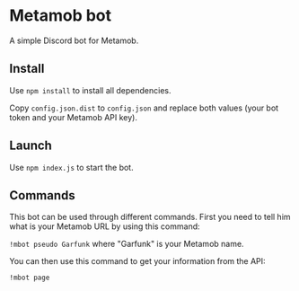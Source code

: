 # Metamob bot

A simple Discord bot for Metamob.

## Install

Use `npm install` to install all dependencies.

Copy `config.json.dist` to `config.json` and replace both values (your bot token and your Metamob API key).

## Launch

Use `npm index.js` to start the bot.

## Commands

This bot can be used through different commands. First you need to tell him what is your Metamob URL by using this 
command:

`!mbot pseudo Garfunk` where "Garfunk" is your Metamob name.

You can then use this command to get your information from the API:

`!mbot page`
